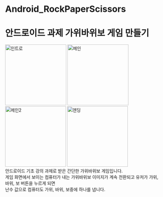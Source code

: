 # Android_RockPaperScissors
<h1>안드로이드 과제 가위바위보 게임 만들기</h1>
<img width="197" alt="인트로" src="https://github.com/jjsh0208/Android_RockPaperScissors/assets/128787964/eb030bc8-64ec-4e29-9be4-8523f162cc6e">
<img width="197" alt="메인" src="https://github.com/jjsh0208/Android_RockPaperScissors/assets/128787964/d280627a-ed24-4dc3-b8d1-0de05ed68f08">
<img width="196" alt="메인2" src="https://github.com/jjsh0208/Android_RockPaperScissors/assets/128787964/29651de2-6e40-40c9-b4c2-917fb99aaa50">
<img width="196" alt="엔딩" src="https://github.com/jjsh0208/Android_RockPaperScissors/assets/128787964/019d7fde-154e-4a27-9982-d3945eb4987f">
<br>
안드로이드 기초 강의 과제로 받은 간단한 가위바위보 게임입니다.
<br>
게임 화면에서 보이는 컴퓨터가 내는 가위바위보 이미지가 계속 전환되고 유저가 가위, 바위, 보 버튼을 누르게 되면
<br>
난수 값으로 컴퓨터도 가위, 바위, 보중에 하나를 냅니다.
